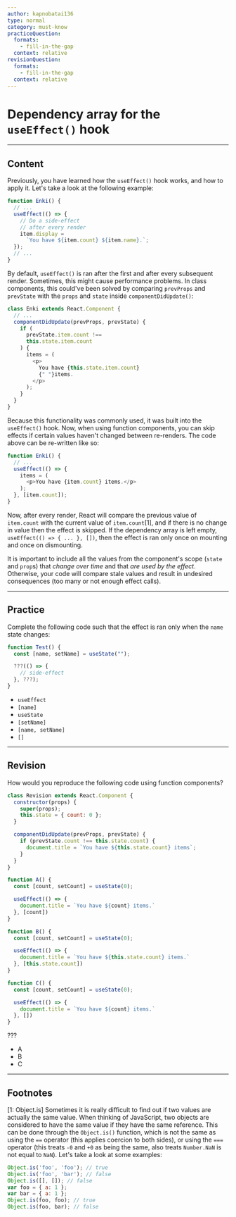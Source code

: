 ```yaml
---
author: kapnobatai136
type: normal
category: must-know
practiceQuestion:
  formats:
    - fill-in-the-gap
  context: relative
revisionQuestion:
  formats:
    - fill-in-the-gap
  context: relative
---
```


# Dependency array for the `useEffect()` hook


---

## Content

Previously, you have learned how the `useEffect()` hook works, and how to apply it. Let's take a look at the following example:

```js
function Enki() {
  // ...
  useEffect(() => {
    // Do a side-effect
    // after every render
    item.display = 
      `You have ${item.count} ${item.name}.`;
  });
  // ...
}
```

By default, `useEffect()` is ran after the first and after every subsequent render. Sometimes, this might cause performance problems. In class components, this could've been solved by comparing `prevProps` and `prevState` with the `props` and `state` inside `componentDidUpdate()`:

```js
class Enki extends React.Component {
  // ...
  componentDidUpdate(prevProps, prevState) {
    if (
      prevState.item.count !==
      this.state.item.count
    ) {
      items = (
        <p>
          You have {this.state.item.count}
          {" "}items.
        </p>
      );
    }
  }
}
```

Because this functionality was commonly used, it was built into the `useEffect()` hook. Now, when using function components, you can skip effects if certain values haven't changed between re-renders. The code above can be re-written like so:

```js
function Enki() {
  // ...
  useEffect(() => {
    items = (
      <p>You have {item.count} items.</p>
    );
  }, [item.count]);
}
```

Now, after every render, React will compare the previous value of `item.count` with the current value of `item.count`[1], and if there is no change in value then the effect is skipped. If the dependency array is left empty, `useEffect(() => { ... }, [])`, then the effect is ran only once on mounting and once on dismounting.

It is important to include all the values from the component's scope (`state` and `prop`s) that *change over time* and that *are used by the effect*. Otherwise, your code will compare stale values and result in undesired consequences (too many or not enough effect calls).


---

## Practice

Complete the following code such that the effect is ran only when the `name` state changes:

```js
function Test() {
  const [name, setName] = useState("");

  ???(() => {
    // side-effect
  }, ???);
}
```

- `useEffect`
- `[name]`
- `useState`
- `[setName]`
- `[name, setName]`
- `[]`


---

## Revision

How would you reproduce the following code using function components?

```js
class Revision extends React.Component {
  constructor(props) {
    super(props);
    this.state = { count: 0 };
  }

  componentDidUpdate(prevProps, prevState) {
    if (prevState.count !== this.state.count) {
      document.title = `You have ${this.state.count} items`;
    }
  }
}

function A() {
  const [count, setCount] = useState(0);

  useEffect(() => {
    document.title = `You have ${count} items.`
  }, [count])
}

function B() {
  const [count, setCount] = useState(0);

  useEffect(() => {
    document.title = `You have ${this.state.count} items.`
  }, [this.state.count])
}

function C() {
  const [count, setCount] = useState(0);

  useEffect(() => {
    document.title = `You have ${count} items.`
  }, [])
}
```

???

- A
- B
- C


---

## Footnotes

[1: Object.is]
Sometimes it is really difficult to find out if two values are actually the same value. When thinking of JavaScript, two objects are considered to have the same value if they have the same reference. This can be done through the `Object.is()` function, which is not the same as using the `==` operator (this applies coercion to both sides), or using the `===` operator (this treats `-0` and `+0` as being the same, also treats `Number.NaN` is not equal to `NaN`). Let's take a look at some examples:

```js
Object.is('foo', 'foo'); // true
Object.is('foo', 'bar'); // false
Object.is([], []); // false
var foo = { a: 1 };
var bar = { a: 1 };
Object.is(foo, foo); // true
Object.is(foo, bar); // false
```
